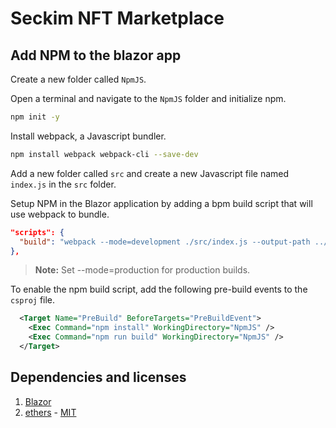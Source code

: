 
# Seckim NFT Marketplace

## Add NPM to the blazor app
Create a new folder called `NpmJS`.

Open a terminal and navigate to the `NpmJS` folder and initialize npm.
```bash
npm init -y
```
Install webpack, a Javascript bundler.
```bash
npm install webpack webpack-cli --save-dev
```
Add a new folder called `src` and create a new Javascript file named `index.js` in the `src` folder.

Setup NPM in the Blazor application by adding a bpm build script that will use webpack to bundle.
```json
"scripts": {
  "build": "webpack --mode=development ./src/index.js --output-path ../wwwroot/js --output-filename index.bundle.js"
},
```

> **Note:** Set --mode=production for production builds.

To enable the npm build script, add the following pre-build events to the `csproj` file.
```xml
  <Target Name="PreBuild" BeforeTargets="PreBuildEvent">
    <Exec Command="npm install" WorkingDirectory="NpmJS" />
    <Exec Command="npm run build" WorkingDirectory="NpmJS" />
  </Target>
```


## Dependencies and licenses
1. [Blazor](https://dotnet.microsoft.com/en-us/apps/aspnet/web-apps/blazor)
2. [ethers](https://docs.ethers.org/v6/) - [MIT](https://docs.ethers.org/v6/license/) 
